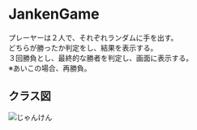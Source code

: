 # JankenGame

プレーヤーは２人で、それぞれランダムに手を出す。  
どちらが勝ったか判定をし、結果を表示する。  
３回勝負とし、最終的な勝者を判定し、画面に表示する。  
※あいこの場合、再勝負。  

## クラス図
![じゃんけん](https://user-images.githubusercontent.com/57606507/109085235-9ff84580-774c-11eb-99c6-6772e070892b.jpg)
